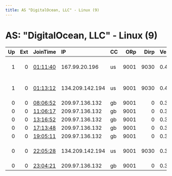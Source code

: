 ```yaml
---
title: AS "DigitalOcean, LLC" - Linux (9)
---
```


# AS: "DigitalOcean, LLC" - Linux (9)

|   Up |   Ext | JoinTime                                                                                            | IP              | CC   |   ORp |   Dirp | Version   | Contact                      | Nickname      |   eFamMembers |
|-----:|------:|:----------------------------------------------------------------------------------------------------|:----------------|:-----|------:|-------:|:----------|:-----------------------------|:--------------|--------------:|
|    1 |     0 | [01:11:40](https://metrics.torproject.org/rs.html#details/62C665D7BD0704D98A4B413ABB0D99B97601AFA2) | 167.99.20.196   | us   |  9001 |   9030 | 0.4.1.6   | Rebutte Sysadmins &lt;relays | RebutteNYC    |             6 |
|    1 |     0 | [01:13:12](https://metrics.torproject.org/rs.html#details/C240076D7EF0253A6F2231805A1D9EC54A560C46) | 134.209.142.194 | us   |  9001 |   9030 | 0.4.1.6   | Rebutte Sysadmins &lt;relays | RebutteSFO    |             6 |
|    0 |     0 | [08:06:52](https://metrics.torproject.org/rs.html#details/720D4B50B83E9FA43E39317C9627A8C3D67A84E4) | 209.97.136.132  | gb   |  9001 |      0 | 0.3.4.11  | None                         | hacktheplanet |             1 |
|    0 |     0 | [11:06:17](https://metrics.torproject.org/rs.html#details/FA341D9B929209F7428450F6BFB9C129FF59E3D0) | 209.97.136.132  | gb   |  9001 |      0 | 0.3.4.11  | None                         | hacktheplanet |             1 |
|    0 |     0 | [13:16:52](https://metrics.torproject.org/rs.html#details/B0AFF63F3D11DE181B37ECDD9569590648C1C7CA) | 209.97.136.132  | gb   |  9001 |      0 | 0.3.4.11  | None                         | hacktheplanet |             1 |
|    0 |     0 | [17:13:48](https://metrics.torproject.org/rs.html#details/DF0CED32E3A6E8AFC43CE2F2BAA21BA687CC9338) | 209.97.136.132  | gb   |  9001 |      0 | 0.3.4.11  | None                         | hacktheplanet |             1 |
|    0 |     0 | [19:05:11](https://metrics.torproject.org/rs.html#details/47348AC78BC3F9972D3C71C824817891BAADEEA7) | 209.97.136.132  | gb   |  9001 |      0 | 0.3.4.11  | None                         | hacktheplanet |             1 |
|    0 |     0 | [22:05:28](https://metrics.torproject.org/rs.html#details/9D449CC3C4EA89B237E5B3061C57FDBA5C02073F) | 134.209.142.194 | us   |  9001 |   9030 | 0.3.2.10  | Rebutte Sysadmins &lt;relays | RebutteSFO    |             1 |
|    0 |     0 | [23:04:21](https://metrics.torproject.org/rs.html#details/F884BDEDF964A01745D6832BE12F8A19B9F0FD2F) | 209.97.136.132  | gb   |  9001 |      0 | 0.3.4.11  | None                         | hacktheplanet |             1 |
